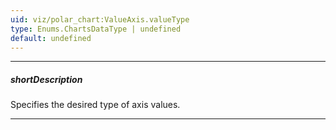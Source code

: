 ```yaml
---
uid: viz/polar_chart:ValueAxis.valueType
type: Enums.ChartsDataType | undefined
default: undefined
---
```

---
##### shortDescription
Specifies the desired type of axis values.

---
<!--
The type of the axis values is determined based on the type of the values specified in the corresponding data source field of the chart's series. If numeric values are specified in the series data source, the axis values will also be of the numeric type. The same logic is used when string or date-time values are specified in the data source.

In some scenarios, you may need the type of the values that are specified in the data source to be converted to another type. In this instance, specify the desired type for the axis values using the **valueType** property.

[note]If dates in your data source are stored as strings, make sure that they have a &lt;a href="http://www.w3schools.com/js/js_date_formats.asp" target="_blank"&gt;valid format&lt;/a&gt;.

-->